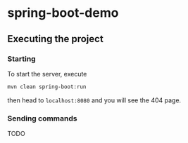 # spring-boot-demo

## Executing the project

### Starting

To start the server, execute

```bash
mvn clean spring-boot:run
```

then head to ``localhost:8080`` and you will see the 404 page.

### Sending commands

TODO

